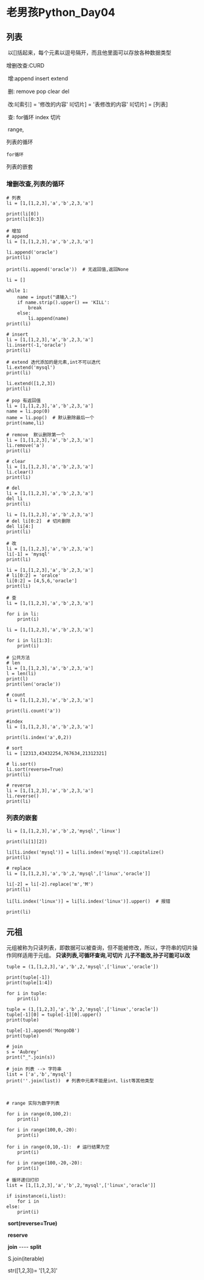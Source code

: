 # 老男孩Python_Day04

## 列表

[^列表]: 在其它语言中称为数组

​	以[]括起来，每个元素以逗号隔开，而且他里面可以存放各种数据类型

增删改查:CURD

​	增:append insert extend

​	删: remove pop clear del

​	改:li[索引] = '修改的内容'  li[切片] = '表修改的内容'   li[切片] = [列表]

​	查: for循环  index 切片

​	range,

列表的循环

 	for循环

列表的嵌套

### 增删改查,列表的循环

```
# 列表
li = [1,[1,2,3],'a','b',2,3,'a']

print(li[0])
print(li[0:3])

# 增加
# append
li = [1,[1,2,3],'a','b',2,3,'a']

li.append('oracle')
print(li)

print(li.append('oracle'))  # 无返回值,返回None

li = []

while 1:
    name = input("请输入:")
    if name.strip().upper() == 'KILL':
        break
    else:
        li.append(name)
print(li)

# insert
li = [1,[1,2,3],'a','b',2,3,'a']
li.insert(-1,'oracle')
print(li)

# extend 迭代添加的是元素,int不可以迭代
li.extend('mysql')
print(li)

li.extend([1,2,3])
print(li)

# pop 有返回值
li = [1,[1,2,3],'a','b',2,3,'a']
name = li.pop(0)
name = li.pop()  # 默认删除最后一个
print(name,li)

# remove  默认删除第一个
li = [1,[1,2,3],'a','b',2,3,'a']
li.remove('a')
print(li)

# clear
li = [1,[1,2,3],'a','b',2,3,'a']
li.clear()
print(li)

# del
li = [1,[1,2,3],'a','b',2,3,'a']
del li
print(li)

li = [1,[1,2,3],'a','b',2,3,'a']
# del li[0:2]  # 切片删除
del li[4:]
print(li)

# 改
li = [1,[1,2,3],'a','b',2,3,'a']
li[-1] = 'mysql'
print(li)

li = [1,[1,2,3],'a','b',2,3,'a']
# li[0:2] = 'oralce'
li[0:2] = [4,5,6,'oracle']
print(li)

# 查
li = [1,[1,2,3],'a','b',2,3,'a']

for i in li:
    print(i)

li = [1,[1,2,3],'a','b',2,3,'a']

for i in li[1:3]:
    print(i)

# 公共方法
# len
li = [1,[1,2,3],'a','b',2,3,'a']
l = len(li)
print(l)
print(len('oracle'))

# count
li = [1,[1,2,3],'a','b',2,3,'a']

print(li.count('a'))

#index
li = [1,[1,2,3],'a','b',2,3,'a']

print(li.index('a',0,2))

# sort
li = [12313,43432254,767634,21312321]

# li.sort()
li.sort(reverse=True)
print(li)

# reverse
li = [1,[1,2,3],'a','b',2,3,'a']
li.reverse()
print(li)
```

### 列表的嵌套

```
li = [1,[1,2,3],'a','b',2,'mysql','linux']

print(li[1][2])

li[li.index('mysql')] = li[li.index('mysql')].capitalize()
print(li)

# replace
li = [1,[1,2,3],'a','b',2,'mysql',['linux','oracle']]

li[-2] = li[-2].replace('m','M')
print(li)

li[li.index('linux')] = li[li.index('linux')].upper()  # 报错

print(li)
```



## 元祖

元组被称为只读列表，即数据可以被查询，但不能被修改，所以，字符串的切片操作同样适用于元组。
**只读列表,可循环查询,可切片**
**儿子不能改,孙子可能可以改**

```
tuple = (1,[1,2,3],'a','b',2,'mysql',['linux','oracle'])

print(tuple[-1])
print(tuple[1:4])

for i in tuple:
    print(i)

tuple = (1,[1,2,3],'a','b',2,'mysql',['linux','oracle'])
tuple[-1][0] = tuple[-1][0].upper()
print(tuple)

tuple[-1].append('MongoDB')
print(tuple)

```



```
# join
s = 'Aubrey'
print("_".join(s))

# join 列表 --> 字符串
list = ['a','b','mysql']
print(''.join(list))  # 列表中元素不能是int、list等其他类型



# range 实际为数字列表

for i in range(0,100,2):
    print(i)

for i in range(100,0,-20):
    print(i)

for i in range(0,10,-1):  # 运行结果为空
    print(i)

for i in range(100,-20,-20):
    print(i)
```

```
# 循环递归打印
list = [1,[1,2,3],'a','b',2,'mysql',['linux','oracle']]

if isinstance(i,list):
    for i in
else:
    print(i)
```

​	**sort(reverse=True)** 

[^注]: 字符串sort 按照第一个字符 ASCII码进行排序

​	**reserve**

​	**join**   ---- **split**

​		S.join(iterable)

​		str([1,2,3])= '[1,2,3]'